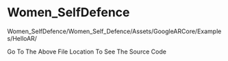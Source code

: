 # Women_SelfDefence

Women_SelfDefence/Women_Self_Defence/Assets/GoogleARCore/Examples/HelloAR/


Go To The Above File Location To See The Source Code
